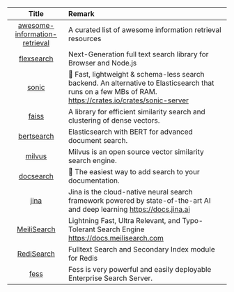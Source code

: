 | Title | Remark |
| :----: | :---- |
|[awesome-information-retrieval](https://github.com/harpribot/awesome-information-retrieval)|A curated list of awesome information retrieval resources|
|[flexsearch](https://github.com/nextapps-de/flexsearch)|Next-Generation full text search library for Browser and Node.js|
|[sonic](https://github.com/valeriansaliou/sonic)|🦔 Fast, lightweight & schema-less search backend. An alternative to Elasticsearch that runs on a few MBs of RAM. https://crates.io/crates/sonic-server|
|[faiss](https://github.com/facebookresearch/faiss)|A library for efficient similarity search and clustering of dense vectors.|
|[bertsearch](https://github.com/Hironsan/bertsearch)|Elasticsearch with BERT for advanced document search.|
|[milvus](https://github.com/milvus-io/milvus)|Milvus is an open source vector similarity search engine. |
|[docsearch](https://github.com/algolia/docsearch)|📘 The easiest way to add search to your documentation.|
|[jina](https://github.com/jina-ai/jina)|Jina is the cloud-native neural search framework powered by state-of-the-art AI and deep learning https://docs.jina.ai|
|[MeiliSearch](https://github.com/meilisearch/MeiliSearch)|Lightning Fast, Ultra Relevant, and Typo-Tolerant Search Engine https://docs.meilisearch.com|
|[RediSearch](https://github.com/RediSearch/RediSearch/)|Fulltext Search and Secondary Index module for Redis|
|[fess](https://github.com/codelibs/fess)|Fess is very powerful and easily deployable Enterprise Search Server.|
